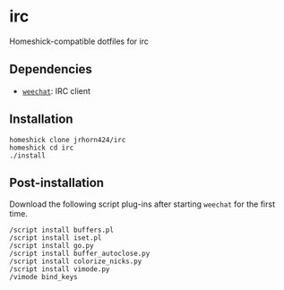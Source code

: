irc
===

Homeshick-compatible dotfiles for irc

Dependencies
------------

* [`weechat`](https://weechat.org): IRC client

Installation
------------

```
homeshick clone jrhorn424/irc
homeshick cd irc
./install
```

Post-installation
-----------------

Download the following script plug-ins after starting `weechat` for the first time.

```
/script install buffers.pl
/script install iset.pl
/script install go.py
/script install buffer_autoclose.py
/script install colorize_nicks.py
/script install vimode.py
/vimode bind_keys
```
